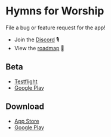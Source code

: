 # Hymns for Worship

File a bug or feature request for the app!

- Join the [Discord](https://discord.com/invite/Sud5Asaa) 🎙
- View the [roadmap](https://github.com/orgs/hymns-for-worship/projects/2/views/1) 👀

## Beta

- [Testflight](https://testflight.apple.com/join/tG4e3S2F)
- [Google Play](https://play.google.com/apps/testing/com.appleeducate.hymns_for_worship)

## Download

- [App Store](https://apps.apple.com/us/app/hymns-for-worship/id1470789635)
- [Google Play](https://play.google.com/store/apps/details?id=com.appleeducate.hymns_for_worship&hl=en_US&gl=US)
